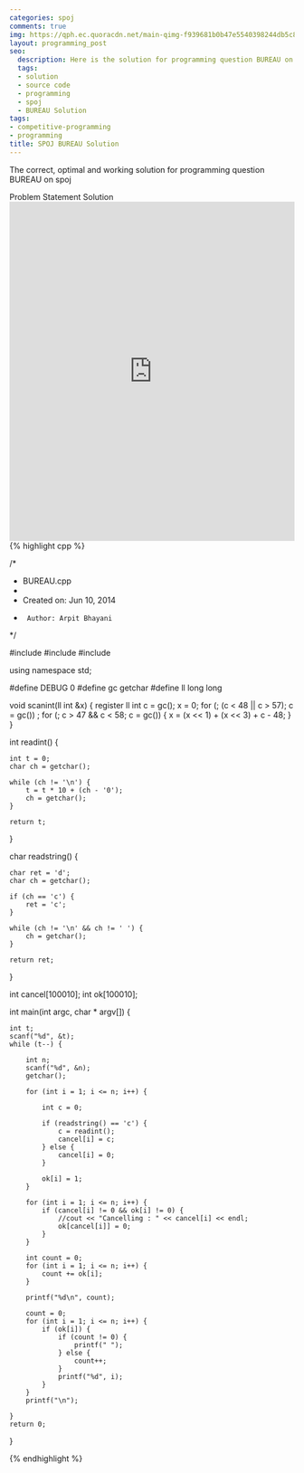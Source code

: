 ```yaml
---
categories: spoj
comments: true
img: https://qph.ec.quoracdn.net/main-qimg-f939681b0b47e5540398244db5c8966f?convert_to_webp=true
layout: programming_post
seo:
  description: Here is the solution for programming question BUREAU on spoj
  tags:
  - solution
  - source code
  - programming
  - spoj
  - BUREAU Solution
tags:
- competitive-programming
- programming
title: SPOJ BUREAU Solution
---
```

The correct, optimal and working solution for programming question BUREAU on spoj

<div class="ui secondary pointing large menu">
  <a class="grey item" data-tab="problem-statement">
    Problem Statement
  </a>
  <a class="active item grey" data-tab="solution">
    Solution
  </a>
</div>
<div class="ui bottom attached tab" data-tab="problem-statement">
    <iframe src="http://www.spoj.com/problems/BUREAU/" width="100%" height="600px" style="overflow: scroll; border: none;"></iframe>
</div>
<div class="ui bottom attached active tab" data-tab="solution">
{% highlight cpp %}

/*
 * BUREAU.cpp
 *
 *  Created on: Jun 10, 2014
 *      Author: Arpit Bhayani
 */

#include <cstdio>
#include <cstdlib>
#include <iostream>

using namespace std;

#define DEBUG 0
#define gc getchar
#define ll long long

void scanint(ll int &x) {
	register ll int c = gc();
	x = 0;
	for (; (c < 48 || c > 57); c = gc())
		;
	for (; c > 47 && c < 58; c = gc()) {
		x = (x << 1) + (x << 3) + c - 48;
	}
}

int readint() {

	int t = 0;
	char ch = getchar();

	while (ch != '\n') {
		t = t * 10 + (ch - '0');
		ch = getchar();
	}

	return t;
}

char readstring() {

	char ret = 'd';
	char ch = getchar();

	if (ch == 'c') {
		ret = 'c';
	}

	while (ch != '\n' && ch != ' ') {
		ch = getchar();
	}

	return ret;
}

int cancel[100010];
int ok[100010];

int main(int argc, char * argv[]) {

	int t;
	scanf("%d", &t);
	while (t--) {

		int n;
		scanf("%d", &n);
		getchar();

		for (int i = 1; i <= n; i++) {

			int c = 0;

			if (readstring() == 'c') {
				c = readint();
				cancel[i] = c;
			} else {
				cancel[i] = 0;
			}

			ok[i] = 1;
		}

		for (int i = 1; i <= n; i++) {
			if (cancel[i] != 0 && ok[i] != 0) {
				//cout << "Cancelling : " << cancel[i] << endl;
				ok[cancel[i]] = 0;
			}
		}

		int count = 0;
		for (int i = 1; i <= n; i++) {
			count += ok[i];
		}

		printf("%d\n", count);

		count = 0;
		for (int i = 1; i <= n; i++) {
			if (ok[i]) {
				if (count != 0) {
					printf(" ");
				} else {
					count++;
				}
				printf("%d", i);
			}
		}
		printf("\n");

	}
	return 0;
}


{% endhighlight %}
</div>
